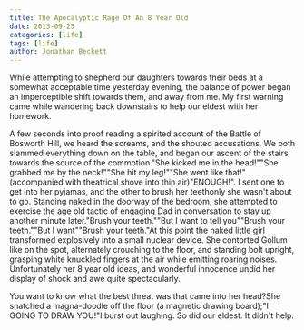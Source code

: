 ```yaml
---
title: The Apocalyptic Rage Of An 8 Year Old
date: 2013-09-25
categories: [life]
tags: [life]
author: Jonathan Beckett
---
```


While attempting to shepherd our daughters towards their beds at a somewhat acceptable time yesterday evening, the balance of power began an imperceptible shift towards them, and away from me. My first warning came while wandering back downstairs to help our eldest with her homework.

A few seconds into proof reading a spirited account of the Battle of Bosworth Hill, we heard the screams, and the shouted accusations. We both slammed everything down on the table, and began our ascent of the stairs towards the source of the commotion."She kicked me in the head!""She grabbed me by the neck!""She hit my leg!""She went like that!" (accompanied with theatrical shove into thin air)"ENOUGH!". I sent one to get into her pyjamas, and the other to brush her teethonly she wasn't about to go. Standing naked in the doorway of the bedroom, she attempted to exercise the age old tactic of engaging Dad in conversation to stay up another minute later."Brush your teeth.""But I want to tell you""Brush your teeth.""But I want""Brush your teeth."At this point the naked little girl transformed explosively into a small nuclear device. She contorted Gollum like on the spot, alternately crouching to the floor, and standing bolt upright, grasping white knuckled fingers at the air while emitting roaring noises. Unfortunately her 8 year old ideas, and wonderful innocence undid her display of shock and awe quite spectacularly.

You want to know what the best threat was that came into her head?She snatched a magna-doodle off the floor (a magnetic drawing board);"I GOING TO DRAW YOU!"I burst out laughing. So did our eldest. It didn't help.
